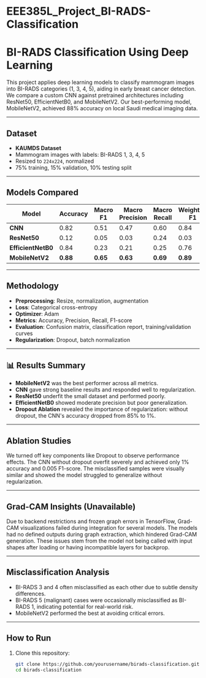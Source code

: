 # EEE385L_Project_BI-RADS-Classification
#  BI-RADS Classification Using Deep Learning

This project applies deep learning models to classify mammogram images into BI-RADS categories (1, 3, 4, 5), aiding in early breast cancer detection. We compare a custom CNN against pretrained architectures including ResNet50, EfficientNetB0, and MobileNetV2. Our best-performing model, MobileNetV2, achieved 88% accuracy on local Saudi medical imaging data.

---

## Dataset

- **KAUMDS Dataset**
- Mammogram images with labels: BI-RADS 1, 3, 4, 5
- Resized to `224x224`, normalized
- 75% training, 15% validation, 10% testing split

---

##  Models Compared

| Model           | Accuracy | Macro F1 | Macro Precision | Macro Recall | Weighted F1 | Weighted Precision | Weighted Recall |
|----------------|----------|----------|------------------|---------------|-------------|---------------------|------------------|
| **CNN**        | 0.82     | 0.51     | 0.47             | 0.60          | 0.84        | 0.87                | 0.82             |
| **ResNet50**   | 0.12     | 0.05     | 0.03             | 0.24          | 0.03        | 0.01                | 0.12             |
| **EfficientNetB0** | 0.84 | 0.23     | 0.21             | 0.25          | 0.76        | 0.70                | 0.84             |
| **MobileNetV2** | **0.88** | **0.65** | **0.63**         | **0.69**      | **0.89**    | **0.91**            | **0.88**         |

---

##  Methodology

- **Preprocessing**: Resize, normalization, augmentation
- **Loss**: Categorical cross-entropy
- **Optimizer**: Adam
- **Metrics**: Accuracy, Precision, Recall, F1-score
- **Evaluation**: Confusion matrix, classification report, training/validation curves
- **Regularization**: Dropout, batch normalization

---

## 📊 Results Summary

- **MobileNetV2** was the best performer across all metrics.
- **CNN** gave strong baseline results and responded well to regularization.
- **ResNet50** underfit the small dataset and performed poorly.
- **EfficientNetB0** showed moderate precision but poor generalization.
- **Dropout Ablation** revealed the importance of regularization: without dropout, the CNN's accuracy dropped from 85% to 1%.

---

##  Ablation Studies

We turned off key components like Dropout to observe performance effects. The CNN without dropout overfit severely and achieved only 1% accuracy and 0.005 F1-score. The misclassified samples were visually similar and showed the model struggled to generalize without regularization.

---

##  Grad-CAM Insights (Unavailable)

Due to backend restrictions and frozen graph errors in TensorFlow, Grad-CAM visualizations failed during integration for several models. The models had no defined outputs during graph extraction, which hindered Grad-CAM generation. These issues stem from the model not being called with input shapes after loading or having incompatible layers for backprop.

---

##  Misclassification Analysis

- BI-RADS 3 and 4 often misclassified as each other due to subtle density differences.
- BI-RADS 5 (malignant) cases were occasionally misclassified as BI-RADS 1, indicating potential for real-world risk.
- MobileNetV2 performed the best at avoiding critical errors.

---

## How to Run

1. Clone this repository:
   ```bash
   git clone https://github.com/yourusername/birads-classification.git
   cd birads-classification

